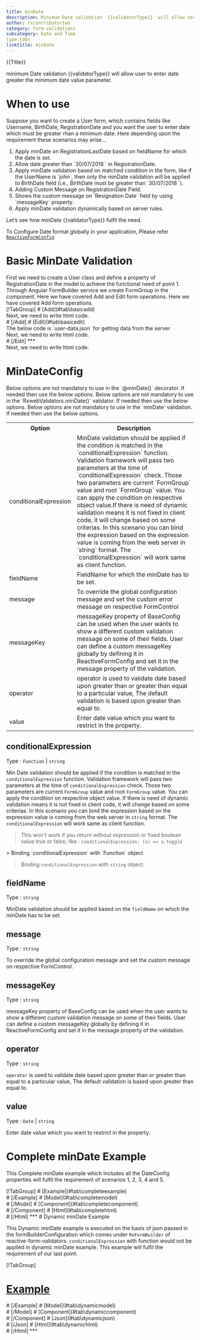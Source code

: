 ```yaml
---
title: minDate  
description: Minimum Date validation  {{validatorType}}  will allow user to enter date greater the minimum date value parameter.
author: rxcontributortwo
category: form-validations
subcategory: Date and Time
type:tabs
linktitle: minDate
---
```


<div class="title-bar top_title"><p>{{Title}}</p></div> <div class="title-bar"><p>minimum Date validation  {{validatorType}}  will allow user to enter date greater the minimum date value parameter.</p></div>

# When to use
Suppose you want to create a User form, which contains fields like Username, BirthDate, RegistrationDate and you want the user to enter date which must be greater rhan a minimum date. Here depending upon the requirement these scenarios may arise...
<ol class='showHideElement'>
  <li>Apply minDate on RegistrationLastDate  based on fieldName for which the date is set.</li> 
	<li>Allow date greater than `30/07/2018 ` in RegistrationDate.</li>
	<li>Apply minDate validation based on matched condition in the form, like if the UserName is `john`, then only the minDate validation will be  applied to BirthDate field (i.e., BirthDate must be greater than `30/07/2018 `).</li>
	<li>Adding Custom Message on RegistrationDate Field.</li>
  <li>Shows the custom message on `Resignation Date` field by using `messageKey` property.</li>
	<data-scope scope="['decorator','validator']">
	<li>Apply minDate validation dynamically based on server rules.</li>
	</data-scope>
</ol>
Let’s see how minDate {{validatorType}} fulfil the need.

To Configure Date format globally in your application, Please refer <a href="/api/reactive-form-config">`ReactiveFormConfig`</a>

# Basic MinDate Validation
<data-scope scope="['decorator','template-driven-directives','template-driven-decorators']">
First we need to create a User class and define a property of RegistrationDate in the model to achieve the functional need of point 1.
<div component="app-code" key="minDate-add-model"></div> 
</data-scope>
Through Angular FormBuilder service we create FormGroup in the component.
<data-scope scope="['decorator']">
Here we have covered Add and Edit form operations. 
</data-scope>

<data-scope scope="['validator','template-driven-directives','template-driven-decorators']">
Here we have covered Add form operations. 
</data-scope>

<data-scope scope="['decorator']">
<div component="app-tabs" key="basic-operations"></div>
[!TabGroup]
# [Add](#tab\basicadd)
<div component="app-code" key="minDate-add-component"></div> 
Next, we need to write html code.
<div component="app-code" key="minDate-add-html"></div> 
<div component="app-example-runner" ref-component="app-minDate-add"></div>
# [/Add]
# [Edit](#tab\basicedit)
<div component="app-code" key="minDate-edit-component"></div>
The below code is `user-data.json` for getting data from the server 
<div component="app-code" key="minDate-edit-json"></div> 
Next, we need to write html code.
<div component="app-code" key="minDate-edit-html"></div> 
<div component="app-example-runner" ref-component="app-minDate-edit"></div>
# [/Edit]
***
</data-scope>

<data-scope scope="['validator','template-driven-directives','template-driven-decorators']">
<div component="app-code" key="minDate-add-component"></div> 
Next, we need to write html code.
<div component="app-code" key="minDate-add-html"></div> 
<div component="app-example-runner" ref-component="app-minDate-add"></div>
</data-scope>

# MinDateConfig 
<data-scope scope="['decorator']">
Below options are not mandatory to use in the `@minDate()` decorator. If needed then use the below options.
</data-scope>

<data-scope scope="['validator']">
Below options are not mandatory to use in the `RxwebValidators.minDate()` validator. If needed then use the below options.
</data-scope>

<data-scope scope="['template-driven-directives','template-driven-decorators']">
Below options are not mandatory to use in the `minDate` validation. If needed then use the below options.
</data-scope>

<table class="table table-bordered table-striped showHideElement">
<tr><th>Option</th><th>Description</th></tr>
<tr><td><a (click)='scrollTo("#conditionalExpression")' title="conditionalExpression">conditionalExpression</a></td><td>MinDate validation should be applied if the condition is matched in the `conditionalExpression` function. Validation framework will pass two parameters at the time of `conditionalExpression` check. Those two parameters are current `FormGroup` value and root `FormGroup` value. You can apply the condition on respective object value.If there is need of dynamic validation means it is not fixed in client code, it will change based on some criterias. In this scenario you can bind the expression based on the expression value is coming from the web server in `string` format. The `conditionalExpression` will work same as client function.</td></tr>
<tr><td><a (click)='scrollTo("#fieldName")' title="fieldName">fieldName</a></td><td>FieldName for which the minDate has to be set.</td></tr>
<tr><td><a (click)='scrollTo("#message")'  title="message">message</a></td><td>To override the global configuration message and set the custom error message on respective FormControl</td></tr>
<tr><td><a (click)='scrollTo("#messageKey")' title="messageKey">messageKey</a></td><td>messageKey property of BaseConfig can be used when the user wants to show a different custom validation message on some of their fields. User can define a custom messageKey globally by defining it in ReactiveFormConfig and set it in the message property of the validation.</td></tr>
<tr><td><a (click)='scrollTo("#operator")' title="operator">operator</a></td><td>operator is used to validate date based upon greater than or greater than equal to a particular value, The default validation is based upon greater than equal to.</td></tr>
<tr><td><a (click)='scrollTo("#value")'  title="value">value</a></td><td>Enter date value which you want to restrict in the property. </td></tr>
</table>

## conditionalExpression 
Type :  `Function`  |  `string` 

Min Date validation should be applied if the condition is matched in the `conditionalExpression` function. Validation framework will pass two parameters at the time of `conditionalExpression` check. Those two parameters are current `FormGroup` value and root `FormGroup` value. You can apply the condition on respective object value.
If there is need of dynamic validation means it is not fixed in client code, it will change based on some criterias. In this scenario you can bind the expression based on the expression value is coming from the web server in `string` format. The `conditionalExpression` will work same as client function.

> This won't work if you return without expression or fixed boolean value true or false; like : `conditionalExpression: (x) => x.toggle`

<data-scope scope="['validator','decorator']">
> Binding `conditionalExpression` with `Function` object.
<div component="app-code" key="minDate-conditionalExpressionExampleFunction-model"></div> 
</data-scope>

> Binding `conditionalExpression` with `string` object.
<div component="app-code" key="minDate-conditionalExpressionExampleString-model"></div> 

<div component="app-example-runner" ref-component="app-minDate-conditionalExpression" title="minDate {{validatorType}} with conditionalExpression" key="conditionalExpression"></div>

## fieldName
Type :  `string` 

MinDate validation should be applied based on the `fieldName` on which the minDate has to be set.

<div component="app-code" key="minDate-fieldNameExample-model"></div> 
<div component="app-example-runner" ref-component="app-minDate-fieldName" title="minDate {{validatorType}} with fieldName" key="fieldName"></div>

## message 
Type :  `string` 

To override the global configuration message and set the custom message on respective FormControl.

<div component="app-code" key="minDate-messageExample-model"></div> 
<div component="app-example-runner" ref-component="app-minDate-message" title="minDate {{validatorType}} with message" key="message"></div>

## messageKey
Type : `string`

messageKey property of BaseConfig can be used when the user wants to show a different custom validation message on some of their fields. User can define a custom messageKey globally by defining it in ReactiveFormConfig and set it in the message property of the validation.

<div component="app-code" key="minDate-messageKeyExample-model"></div> 
<div component="app-example-runner" ref-component="app-minDate-messageKey" title="minDate {{validatorType}} with messageKey" key="messageKey"></div>

## operator
Type :  `string` 

`operator` is used to validate date based upon greater than or greater than equal to a particular value, The default validation is based upon greater than equal to.

<div component="app-code" key="minDate-operatorExample-model"></div> 
<div component="app-example-runner" ref-component="app-minDate-operator" title="minDate {{validatorType}} with operator" key="operator"></div>

## value 
Type :  `Date` | `string`

Enter date value which you want to restrict in the property. 

<div component="app-code" key="minDate-valueExample-model"></div> 
<div component="app-example-runner" ref-component="minDate-value-value" title="minDate {{validatorType}} with value" key="value"></div>

# Complete minDate Example

This Complete minDate example which includes all the DateConfig properties will fulfil the requirement of scenarios 1, 2, 3, 4 and 5.

<div component="app-tabs" key="complete"></div>
[!TabGroup]
# [Example](#tab\completeexample)
<div component="app-example-runner" ref-component="app-minDate-complete"></div>
# [/Example]
<data-scope scope="['decorator','template-driven-directives','template-driven-decorators']">
# [Model](#tab\completemodel)
<div component="app-code" key="minDate-complete-model"></div> 
# [/Model]
</data-scope>
# [Component](#tab\completecomponent)
<div component="app-code" key="minDate-complete-component"></div> 
# [/Component]
# [Html](#tab\completehtml)
<div component="app-code" key="minDate-complete-html"></div> 
# [/Html]
***

<data-scope scope="['decorator','validator']">
# Dynamic minDate Example

This Dynamic minDate example is executed on the basis of json passed in the formBuilderConfiguration which comes under `RxFormBuilder` of reactive-form-validators. `conditionalExpression` with function would not be applied in dynamic minDate example. This example will fulfil the requirement of our last point.

<div component="app-tabs" key="dynamic"></div>

[!TabGroup]
# [Example](#tab\dynamicexample)
<div component="app-example-runner" ref-component="app-minDate-dynamic"></div>
# [/Example]
<data-scope scope="['decorator']">
# [Model](#tab\dynamicmodel)
<div component="app-code" key="minDate-dynamic-model"></div>
# [/Model]
</data-scope>
# [Component](#tab\dynamiccomponent)
<div component="app-code" key="minDate-dynamic-component"></div>
# [/Component]
# [Json](#tab\dynamicjson)
<div component="app-code" key="minDate-dynamic-json"></div>
# [/Json]
# [Html](#tab\dynamichtml)
<div component="app-code" key="minDate-dynamic-html"></div> 
# [/Html]
***
</data-scope>
